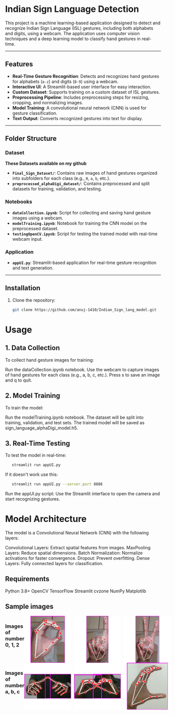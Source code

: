 # Indian Sign Language Detection

This project is a machine learning-based application designed to detect and recognize Indian Sign Language (ISL) gestures, including both alphabets and digits, using a webcam. The application uses computer vision techniques and a deep learning model to classify hand gestures in real-time.

---

## Features

- **Real-Time Gesture Recognition**: Detects and recognizes hand gestures for alphabets (`a-z`) and digits (`0-9`) using a webcam.
- **Interactive UI**: A Streamlit-based user interface for easy interaction.
- **Custom Dataset**: Supports training on a custom dataset of ISL gestures.
- **Preprocessing Pipeline**: Includes preprocessing steps for resizing, cropping, and normalizing images.
- **Model Training**: A convolutional neural network (CNN) is used for gesture classification.
- **Text Output**: Converts recognized gestures into text for display.

---

## Folder Structure

### Dataset

**These Datasets available on my github**

- **`Final_Sign_Dataset/`**: Contains raw images of hand gestures organized into subfolders for each class (e.g., `0`, `a`, `b`, etc.).
- **`preprocessed_alphaDigi_dataset/`**: Contains preprocessed and split datasets for training, validation, and testing.

### Notebooks

- **`dataCollection.ipynb`**: Script for collecting and saving hand gesture images using a webcam.
- **`modelTraining.ipynb`**: Notebook for training the CNN model on the preprocessed dataset.
- **`testingOpenCV.ipynb`**: Script for testing the trained model with real-time webcam input.

### Application

- **`appUI.py`**: Streamlit-based application for real-time gesture recognition and text generation.

---

## Installation

1. Clone the repository:
   ```bash
   git clone https://github.com/anuj-1410/Indian_Sign_lang_model.git
   ```

# Usage

## 1. Data Collection

To collect hand gesture images for training:

Run the dataCollection.ipynb notebook.
Use the webcam to capture images of hand gestures for each class (e.g., a, b, c, etc.).
Press s to save an image and q to quit.

## 2. Model Training

To train the model:

Run the modelTraining.ipynb notebook.
The dataset will be split into training, validation, and test sets.
The trained model will be saved as sign_language_alphaDigi_model.h5.

## 3. Real-Time Testing

To test the model in real-time:

```bash
   streamlit run appUI.py
```

If it doesn't work use this:

```bash
   streamlit run appUI.py --server.port 8888
```

Run the appUI.py script:
Use the Streamlit interface to open the camera and start recognizing gestures.

# Model Architecture

The model is a Convolutional Neural Network (CNN) with the following layers:

Convolutional Layers: Extract spatial features from images.
MaxPooling Layers: Reduce spatial dimensions.
Batch Normalization: Normalize activations for faster convergence.
Dropout: Prevent overfitting.
Dense Layers: Fully connected layers for classification.

## Requirements

Python 3.8+
OpenCV
TensorFlow
Streamlit
cvzone
NumPy
Matplotlib

## Sample images

<div style="display: flex; align-items: centre;">
   <h3>Images of number 0, 1, 2</h3>
   <img src="sample hand images/0.jpg" alt="img 1" style="width: 30%; height: auto; margin-right: 10px">
   <img src="sample hand images/1.jpg" alt="img 2" style="width: 30%; height: auto; margin-right: 10px">
   <img src="sample hand images/2.jpg" alt="img 3" style="width: 30%; height: auto;">
</div>

<div style="display: flex; align-items: centre;">
   <h3>Images of number a, b, c</h3>
   <img src="sample hand images/a.jpg" alt="img 1" style="width: 30%; height: auto; margin-right: 10px">
   <img src="sample hand images/b.jpg" alt="img 2" style="width: 30%; height: auto; margin-right: 10px">
   <img src="sample hand images/c.jpg" alt="img 3" style="width: 30%; height: auto;">
</div>

